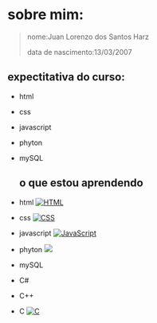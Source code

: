 # sobre mim:
>nome:Juan Lorenzo dos Santos Harz
>
>data de nascimento:13/03/2007
## expectitativa do curso:
* html 
* css
* javascript
* phyton
* mySQL

  ## o que estou aprendendo
* html [![HTML](https://img.shields.io/badge/HTML-%23FFac45.svg?&style=for-the-badge&logo=html5&logoColor=white&color=orange)](https://github.com/)
* css [![CSS](https://img.shields.io/badge/CSS-%23FFac45.svg?&style=for-the-badge&logo=css3&logoColor=white&color=blue)](https://github.com/)
* javascript [![JavaScript](https://img.shields.io/badge/JAVASCRIPT-%23FFac45.svg?&style=for-the-badge&logo=javascript&logoColor=white&color=yellow)](https://github.com/)
* phyton <img src="https://img.shields.io/badge/Python-FFD43B?style=for-the-badge&logo=python&logoColor=blue"/>
* mySQL
* C#
* C++
* C [![C](https://upload.wikimedia.org/wikipedia/commons/thumb/1/18/C_Programming_Language.svg/695px-C_Programming_Language.svg.png)](https://github.com/)

